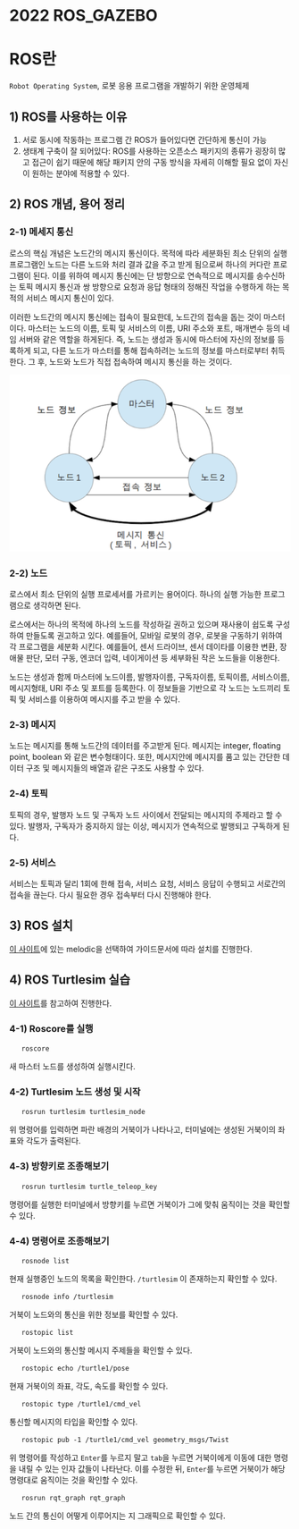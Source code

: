 2022 ROS_GAZEBO
===============

# ROS란

`Robot Operating System`, 로봇 응용 프로그램을 개발하기 위한 운영체제

## 1) ROS를 사용하는 이유

1. 서로 동시에 작동하는 프로그램 간 ROS가 들어있다면 간단하게 통신이 가능
2. 생태계 구축이 잘 되어있다: ROS를 사용하는 오픈소스 패키지의 종류가 굉장히 많고 접근이 쉽기 때문에 해당 패키지 안의 구동 방식을 자세히 이해할 필요 없이 자신이 원하는 분야에 적용할 수 있다.

## 2) ROS 개념, 용어 정리

### 2-1) 메세지 통신

로스의 핵심 개념은 노드간의 메시지 통신이다. 목적에 따라 세분화된 최소 단위의 실행 프로그램인 노드는 다른 노드와 처리 결과 값을 주고 받게 됨으로써 하나의 커다란 프로그램이 된다. 이를 위하여 메시지 통신에는 단 방향으로 연속적으로 메시지를 송수신하는 토픽 메시지 통신과 쌍 방향으로 요청과 응답 형태의 정해진 작업을 수행하게 하는 목적의 서비스 메시지 통신이 있다.

이러한 노드간의 메시지 통신에는 접속이 필요한데, 노드간의 접속을 돕는 것이 마스터이다. 마스터는 노드의 이름, 토픽 및 서비스의 이름, URI 주소와 포트, 매개변수 등의 네임 서버와 같은 역할을 하게된다. 즉, 노드는 생성과 동시에 마스터에 자신의 정보를 등록하게 되고, 다른 노드가 마스터를 통해 접속하려는 노드의 정보를 마스터로부터 취득한다. 그 후, 노드와 노드가 직접 접속하여 메시지 통신을 하는 것이다.

![Graph of Node Communicate](/images/node_communicate.png)

### 2-2) 노드

로스에서 최소 단위의 실행 프로세서를 가르키는 용어이다. 하나의 실행 가능한 프로그램으로 생각하면 된다.

로스에서는 하나의 목적에 하나의 노드를 작성하길 권하고 있으며 재사용이 쉽도록 구성하여 만들도록 권고하고 있다. 예를들어, 모바일 로봇의 경우, 로봇을 구동하기 위하여 각 프로그램을 세분화 시킨다. 예를들어, 센서 드라이브, 센서 데이타를 이용한 변환, 장애물 판단, 모터 구동, 엔코더 입력, 네이게이션 등 세부화된 작은 노드들을 이용한다.

노드는 생성과 함께 마스터에 노드이름, 발행자이름, 구독자이름, 토픽이름, 서비스이름, 메시지형태, URI 주소 및 포트를 등록한다. 이 정보들을 기반으로 각 노드는 노드끼리 토픽 및 서비스를 이용하여 메시지를 주고 받을 수 있다.

### 2-3) 메시지

노드는 메시지를 통해 노드간의 데이터를 주고받게 된다. 메시지는 integer, floating point, boolean 와 같은 변수형태이다. 또한, 메시지안에 메시지를 품고 있는 간단한 데이터 구조 및 메시지들의 배열과 같은 구조도 사용할 수 있다.

### 2-4) 토픽

토픽의 경우, 발행자 노드 및 구독자 노드 사이에서 전달되는 메시지의 주제라고 할 수 있다. 발행자, 구독자가 중지하지 않는 이상, 메시지가 연속적으로 발행되고 구독하게 된다.

### 2-5) 서비스

서비스는 토픽과 달리 1회에 한해 접속, 서비스 요청, 서비스 응답이 수행되고 서로간의 접속을 끊는다. 다시 필요한 경우 접속부터 다시 진행해야 한다.

## 3) ROS 설치

[이 사이트](http://wiki.ros.org/Installation/Ubuntu)에 있는 melodic을 선택하여 가이드문서에 따라 설치를 진행한다.

## 4) ROS Turtlesim 실습

[이 사이트](http://wiki.ros.org/turtlesim)를 참고하여 진행한다.

### 4-1) Roscore를 실행

       roscore

새 마스터 노드를 생성하여 실행시킨다.

### 4-2) Turtlesim 노드 생성 및 시작

       rosrun turtlesim turtlesim_node

위 명령어를 입력하면 파란 배경의 거북이가 나타나고, 터미널에는 생성된 거북이의 좌표와 각도가 출력된다.

### 4-3) 방향키로 조종해보기

       rosrun turtlesim turtle_teleop_key

명령어를 실행한 터미널에서 방향키를 누르면 거북이가 그에 맞춰 움직이는 것을 확인할 수 있다.

### 4-4) 명령어로 조종해보기

       rosnode list

현재 실행중인 노드의 목록을 확인한다. `/turtlesim` 이 존재하는지 확인할 수 있다.

       rosnode info /turtlesim

거북이 노드와의 통신을 위한 정보를 확인할 수 있다.

       rostopic list

거북이 노드와의 통신할 메시지 주제들을 확인할 수 있다.

       rostopic echo /turtle1/pose

현재 거북이의 좌표, 각도, 속도를 확인할 수 있다.

       rostopic type /turtle1/cmd_vel

통신할 메시지의 타입을 확인할 수 있다.

       rostopic pub -1 /turtle1/cmd_vel geometry_msgs/Twist

위 명령어를 작성하고 `Enter`를 누르지 말고 `tab`을 누르면 거북이에게 이동에 대한 명령을 내릴 수 있는 인자 값들이 나타난다. 이를 수정한 뒤, `Enter`를 누르면 거북이가 해당 명령대로 움직이는 것을 확인할 수 있다.

       rosrun rqt_graph rqt_graph

노드 간의 통신이 어떻게 이루어지는 지 그래픽으로 확인할 수 있다. 
